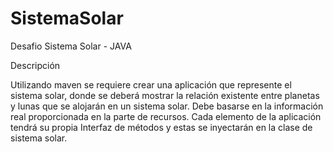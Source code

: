 # SistemaSolar

 Desafio Sistema Solar - JAVA

 Descripción
 
Utilizando maven se requiere crear una aplicación que represente el sistema solar, donde se
deberá mostrar la relación existente entre planetas y lunas que se alojarán en un sistema solar.
Debe basarse en la información real proporcionada en la parte de recursos. Cada elemento de
la aplicación tendrá su propia Interfaz de métodos y estas se inyectarán en la clase de sistema
solar.
